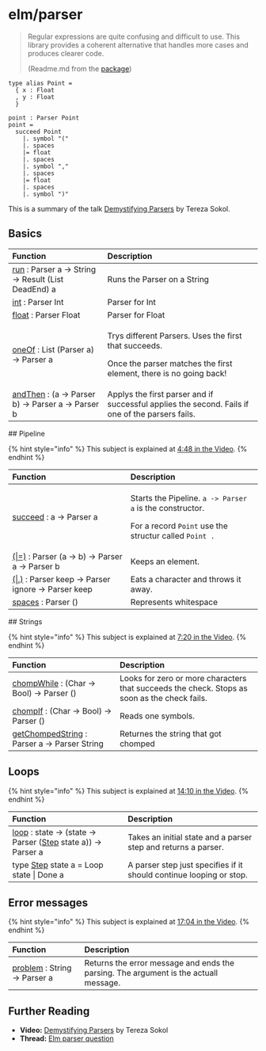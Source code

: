 # elm/parser

> Regular expressions are quite confusing and difficult to use. This library provides a coherent alternative that handles more cases and produces clearer code.
>
> \(Readme.md from the [package](https://package.elm-lang.org/packages/elm/parser/latest/)\)

```text
type alias Point =
  { x : Float
  , y : Float
  }

point : Parser Point
point =
  succeed Point
    |. symbol "("
    |. spaces
    |= float
    |. spaces
    |. symbol ","
    |. spaces
    |= float
    |. spaces
    |. symbol ")"
```

This is a summary of the talk [Demystifying Parsers](https://www.youtube.com/watch?v=M9ulswr1z0E) by Tereza Sokol.

## Basics

<table>
  <thead>
    <tr>
      <th style="text-align:left">Function</th>
      <th style="text-align:left">Description</th>
    </tr>
  </thead>
  <tbody>
    <tr>
      <td style="text-align:left"> <a href="https://package.elm-lang.org/packages/elm/parser/latest/Parser#run">run</a> :
        Parser a -&gt; String -&gt; Result (List DeadEnd) a</td>
      <td style="text-align:left">Runs the Parser on a String</td>
    </tr>
    <tr>
      <td style="text-align:left"> <a href="https://package.elm-lang.org/packages/elm/parser/latest/Parser#int">int</a> :
        Parser Int</td>
      <td style="text-align:left">Parser for Int</td>
    </tr>
    <tr>
      <td style="text-align:left"> <a href="https://package.elm-lang.org/packages/elm/parser/latest/Parser#float">float</a> :
        Parser Float</td>
      <td style="text-align:left">Parser for Float</td>
    </tr>
    <tr>
      <td style="text-align:left"> <a href="https://package.elm-lang.org/packages/elm/parser/latest/Parser#oneOf">oneOf</a> :
        List (Parser a) -&gt; Parser a</td>
      <td style="text-align:left">
        <p>Trys different Parsers. Uses the first that succeeds.</p>
        <p>Once the parser matches the first element, there is no going back!</p>
      </td>
    </tr>
    <tr>
      <td style="text-align:left"> <a href="https://package.elm-lang.org/packages/elm/parser/latest/Parser#andThen">andThen</a> :
        (a -&gt; Parser b) -&gt; Parser a -&gt; Parser b</td>
      <td style="text-align:left">Applys the first parser and if successful applies the second. Fails if
        one of the parsers fails.</td>
    </tr>
  </tbody>
</table>## Pipeline

{% hint style="info" %}
This subject is explained at [4:48 in the Video](https://youtu.be/M9ulswr1z0E?t=288).
{% endhint %}

<table>
  <thead>
    <tr>
      <th style="text-align:left">Function</th>
      <th style="text-align:left">Description</th>
    </tr>
  </thead>
  <tbody>
    <tr>
      <td style="text-align:left"> <a href="https://package.elm-lang.org/packages/elm/parser/latest/Parser#succeed">succeed</a> :
        a -&gt; Parser a</td>
      <td style="text-align:left">
        <p>Starts the Pipeline. <code>a -&gt; Parser a</code> is the constructor.</p>
        <p>For a record <code>Point</code> use the structur called <code>Point .</code>
        </p>
      </td>
    </tr>
    <tr>
      <td style="text-align:left"> <a href="https://package.elm-lang.org/packages/elm/parser/latest/Parser#(|=)">(|=)</a> :
        Parser (a -&gt; b) -&gt; Parser a -&gt; Parser b</td>
      <td style="text-align:left">Keeps an element.</td>
    </tr>
    <tr>
      <td style="text-align:left"> <a href="https://package.elm-lang.org/packages/elm/parser/latest/Parser#(|.)">(|.)</a> :
        Parser keep -&gt; Parser ignore -&gt; Parser keep</td>
      <td style="text-align:left">Eats a character and throws it away.</td>
    </tr>
    <tr>
      <td style="text-align:left"> <a href="https://package.elm-lang.org/packages/elm/parser/latest/Parser#spaces">spaces</a> :
        Parser ()</td>
      <td style="text-align:left">Represents whitespace</td>
    </tr>
  </tbody>
</table>## Strings

{% hint style="info" %}
This subject is explained at [7:20 in the Video](https://youtu.be/M9ulswr1z0E?t=440).
{% endhint %}

| Function | Description |
| :--- | :--- |
|  [chompWhile](https://package.elm-lang.org/packages/elm/parser/latest/Parser#chompWhile) : \(Char -&gt; Bool\) -&gt; Parser \(\) | Looks for zero or more characters that succeeds the check. Stops as soon as the check fails. |
|  [chompIf](https://package.elm-lang.org/packages/elm/parser/latest/Parser#chompIf) : \(Char -&gt; Bool\) -&gt; Parser \(\) | Reads one symbols. |
|  [getChompedString](https://package.elm-lang.org/packages/elm/parser/latest/Parser#getChompedString) : Parser a -&gt; Parser String | Returnes the string that got chomped |

## Loops

{% hint style="info" %}
This subject is explained at [14:10 in the Video](https://youtu.be/M9ulswr1z0E?t=440).
{% endhint %}

| Function | Description |
| :--- | :--- |
|  [loop](https://package.elm-lang.org/packages/elm/parser/latest/Parser#loop) : state -&gt; \(state -&gt; Parser \([Step](https://package.elm-lang.org/packages/elm/parser/latest/Parser#Step) state a\)\) -&gt; Parser a | Takes an initial state and a parser step and returns a parser.  |
| type [Step](https://package.elm-lang.org/packages/elm/parser/latest/Parser#Step) state a = Loop state \| Done a | A parser step just specifies if it should continue looping or stop. |

## Error messages

{% hint style="info" %}
This subject is explained at [17:04 in the Video](https://youtu.be/M9ulswr1z0E?t=1024).
{% endhint %}

| Function | Description |
| :--- | :--- |
|  [problem](https://package.elm-lang.org/packages/elm/parser/latest/Parser#problem) : String -&gt; Parser a | Returns the error message and ends the parsing. The argument is the actuall message. |

## Further Reading

* **Video:** [Demystifying Parsers](https://www.youtube.com/watch?v=M9ulswr1z0E) by Tereza Sokol
* **Thread:** [Elm parser question](https://www.reddit.com/r/elm/comments/bcb2fi/elm_parser_question/)

